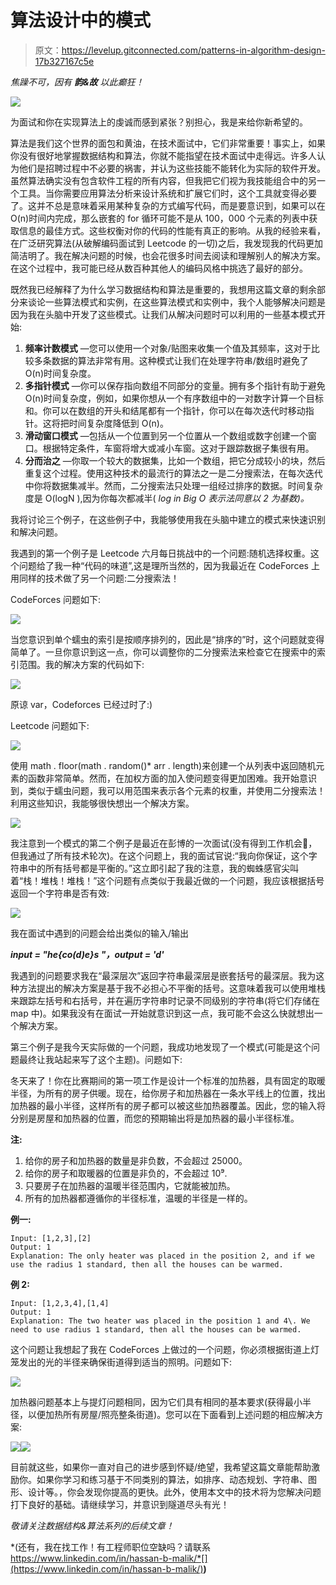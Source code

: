 # 算法设计中的模式

> 原文：<https://levelup.gitconnected.com/patterns-in-algorithm-design-17b327167c5e>

*焦躁不可，因有* ***韵&故*** *以此癫狂！*

![](img/7c3d0d69f7b440ae7286b2ceee679887.png)

为面试和你在实现算法上的虔诚而感到紧张？别担心，我是来给你新希望的。

算法是我们这个世界的面包和黄油，在技术面试中，它们非常重要！事实上，如果你没有很好地掌握数据结构和算法，你就不能指望在技术面试中走得远。许多人认为他们是招聘过程中不必要的祸害，并认为这些技能不能转化为实际的软件开发。虽然算法确实没有包含软件工程的所有内容，但我把它们视为我技能组合中的另一个工具。当你需要应用算法分析来设计系统和扩展它们时，这个工具就变得必要了。这并不总是意味着采用某种复杂的方式编写代码，而是要意识到，如果可以在 O(n)时间内完成，那么嵌套的 for 循环可能不是从 100，000 个元素的列表中获取信息的最佳方式。这些权衡对你的代码的性能有真正的影响。从我的经验来看，在广泛研究算法(从破解编码面试到 Leetcode 的一切)之后，我发现我的代码更加简洁明了。我在解决问题的时候，也会花很多时间去阅读和理解别人的解决方案。在这个过程中，我可能已经从数百种其他人的编码风格中挑选了最好的部分。

既然我已经解释了为什么学习数据结构和算法是重要的，我想用这篇文章的剩余部分来谈论一些算法模式和实例，在这些算法模式和实例中，我个人能够解决问题是因为我在头脑中开发了这些模式。让我们从解决问题时可以利用的一些基本模式开始:

1.  **频率计数模式** —您可以使用一个对象/贴图来收集一个值及其频率，这对于比较多条数据的算法非常有用。这种模式让我们在处理字符串/数组时避免了 O(n)时间复杂度。
2.  **多指针模式** —你可以保存指向数组不同部分的变量。拥有多个指针有助于避免 O(n)时间复杂度，例如，如果你想从一个有序数组中的一对数字计算一个目标和。你可以在数组的开头和结尾都有一个指针，你可以在每次迭代时移动指针。这将把时间复杂度降低到 O(n)。
3.  **滑动窗口模式** —包括从一个位置到另一个位置从一个数组或数字创建一个窗口。根据特定条件，车窗将增大或减小车窗。这对于跟踪数据子集很有用。
4.  **分而治之** —你取一个较大的数据集，比如一个数组，把它分成较小的块，然后重复这个过程。使用这种技术的最流行的算法之一是二分搜索法，在每次迭代中你将数据集减半。然而，二分搜索法只处理一组经过排序的数据。时间复杂度是 O(logN ),因为你每次都减半( *log in Big O 表示法同意以 2 为基数)。*

我将讨论三个例子，在这些例子中，我能够使用我在头脑中建立的模式来快速识别和解决问题。

我遇到的第一个例子是 Leetcode 六月每日挑战中的一个问题:随机选择权重。这个问题给了我一种“代码的味道”,这是理所当然的，因为我最近在 CodeForces 上用同样的技术做了另一个问题:二分搜索法！

CodeForces 问题如下:

![](img/a1ce466e26eaec2d67ba6a37200d2a32.png)

当您意识到单个蠕虫的索引是按顺序排列的，因此是“排序的”时，这个问题就变得简单了。一旦你意识到这一点，你可以调整你的二分搜索法来检查它在搜索中的索引范围。我的解决方案的代码如下:

![](img/1d3d20ffd006ff86c7a0efae021559b3.png)

原谅 var，Codeforces 已经过时了:)

Leetcode 问题如下:

![](img/8af6bedb0e3d94f81d7f17f78b49d874.png)

使用 math . floor(math . random()* arr . length)来创建一个从列表中返回随机元素的函数非常简单。然而，在加权方面的加入使问题变得更加困难。我开始意识到，类似于蠕虫问题，我可以用范围来表示各个元素的权重，并使用二分搜索法！利用这些知识，我能够很快想出一个解决方案。

![](img/d87bd8784ee26de2f09d4ebf08caa013.png)

我注意到一个模式的第二个例子是最近在彭博的一次面试(没有得到工作机会🙁，但我通过了所有技术轮次)。在这个问题上，我的面试官说:“我向你保证，这个字符串中的所有括号都是平衡的。”这立即引起了我的注意，我的蜘蛛感官尖叫着“栈！堆栈！堆栈！”这个问题有点类似于我最近做的一个问题，我应该根据括号返回一个字符串是否有效:

![](img/51e19efd9a39ee65b73b0014bf696141.png)

我在面试中遇到的问题会给出类似的输入/输出

***input = "he{co(d)e}s "，output = 'd'***

我遇到的问题要求我在“最深层次”返回字符串最深层是嵌套括号的最深层。我为这种方法提出的解决方案是基于我不必担心不平衡的括号。这意味着我可以使用堆栈来跟踪左括号和右括号，并在遍历字符串时记录不同级别的字符串(将它们存储在 map 中)。如果我没有在面试一开始就意识到这一点，我可能不会这么快就想出一个解决方案。

第三个例子是我今天实际做的一个问题，我成功地发现了一个模式(可能是这个问题最终让我站起来写了这个主题)。问题如下:

冬天来了！你在比赛期间的第一项工作是设计一个标准的加热器，具有固定的取暖半径，为所有的房子供暖。现在，给你房子和加热器在一条水平线上的位置，找出加热器的最小半径，这样所有的房子都可以被这些加热器覆盖。因此，您的输入将分别是房屋和加热器的位置，而您的预期输出将是加热器的最小半径标准。

**注:**

1.  给你的房子和加热器的数量是非负数，不会超过 25000。
2.  给你的房子和取暖器的位置是非负的，不会超过 10⁹.
3.  只要房子在加热器的温暖半径范围内，它就能被加热。
4.  所有的加热器都遵循你的半径标准，温暖的半径是一样的。

**例一:**

```
Input: [1,2,3],[2]
Output: 1
Explanation: The only heater was placed in the position 2, and if we use the radius 1 standard, then all the houses can be warmed.
```

**例 2:**

```
Input: [1,2,3,4],[1,4]
Output: 1
Explanation: The two heater was placed in the position 1 and 4\. We need to use radius 1 standard, then all the houses can be warmed.
```

这个问题让我想起了我在 CodeForces 上做过的一个问题，你必须根据街道上灯笼发出的光的半径来确保街道得到适当的照明。问题如下:

![](img/a712500e1f40925a0d3e9387dbbedbdb.png)

加热器问题基本上与提灯问题相同，因为它们具有相同的基本要求(获得最小半径，以便加热所有房屋/照亮整条街道)。您可以在下面看到上述问题的相应解决方案:

![](img/8dcabfc3ed2cfe2aca0bcc5c41d8f57c.png)![](img/51175e596ce5ea7b1575280ba27b5d66.png)

目前就这些，如果你一直对自己的进步感到怀疑/绝望，我希望这篇文章能帮助激励你。如果你学习和练习基于不同类别的算法，如排序、动态规划、字符串、图形、设计等。，你会发现你提高的更快。此外，使用本文中的技术将为您解决问题打下良好的基础。请继续学习，并意识到隧道尽头有光！

*敬请关注数据结构&算法系列的后续文章！*

*(还有，我在找工作！有工程师职位空缺吗？请联系 https://www.linkedin.com/in/hassan-b-malik/*[](https://www.linkedin.com/in/hassan-b-malik/)**)**